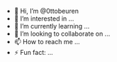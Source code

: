 - 👋 Hi, I’m @0ttobeuren
- 👀 I’m interested in ...
- 🌱 I’m currently learning ...
- 💞️ I’m looking to collaborate on ...
- 📫 How to reach me ...
- ⚡ Fun fact: ...

<!---
0ttobeuren/0ttobeuren is a ✨ special ✨ repository because its `README.md` (this file) appears on your GitHub profile.
You can click the Preview link to take a look at your changes.
--->
